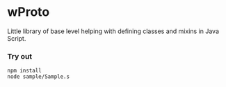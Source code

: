 # wProto

Little library of base level helping with defining classes and mixins in Java Script.

### Try out
```
npm install
node sample/Sample.s
```



















